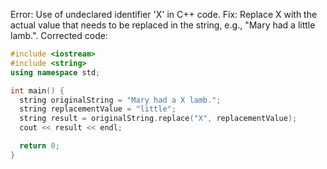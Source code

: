 Error: Use of undeclared identifier 'X' in C++ code.
Fix: Replace X with the actual value that needs to be replaced in the string, e.g., "Mary had a little lamb.".
Corrected code:
```cpp
#include <iostream>
#include <string>
using namespace std;

int main() {
  string originalString = "Mary had a X lamb.";
  string replacementValue = "little";
  string result = originalString.replace("X", replacementValue);
  cout << result << endl;

  return 0;
}
```
